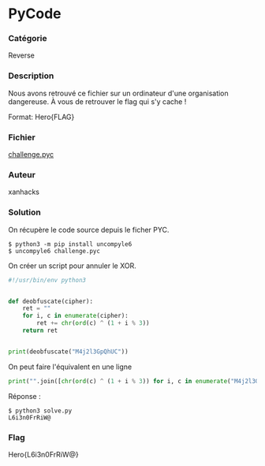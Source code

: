 # PyCode

### Catégorie

Reverse

### Description

Nous avons retrouvé ce fichier sur un ordinateur d'une organisation dangereuse.
À vous de retrouver le flag qui s'y cache !

Format: Hero{FLAG}

### Fichier

[challenge.pyc](challenge.pyc)

### Auteur

xanhacks

### Solution

On récupère le code source depuis le ficher PYC.

```
$ python3 -m pip install uncompyle6
$ uncompyle6 challenge.pyc
```

On créer un script pour annuler le XOR.

```python
#!/usr/bin/env python3


def deobfuscate(cipher):
    ret = ""
    for i, c in enumerate(cipher):
        ret += chr(ord(c) ^ (1 + i % 3))
    return ret


print(deobfuscate("M4j2l3GpQhUC"))
```

On peut faire l'équivalent en une ligne
```python
print("".join([chr(ord(c) ^ (1 + i % 3)) for i, c in enumerate("M4j2l3GpQhUC")]))
```

Réponse :

```shell
$ python3 solve.py
L6i3n0FrRiW@
```

### Flag

Hero{L6i3n0FrRiW@}